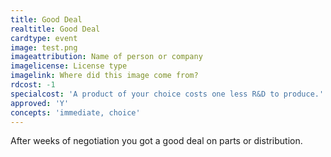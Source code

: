 ```yaml
---
title: Good Deal
realtitle: Good Deal
cardtype: event
image: test.png
imageattribution: Name of person or company
imagelicense: License type
imagelink: Where did this image come from?
rdcost: -1
specialcost: 'A product of your choice costs one less R&D to produce.'
approved: 'Y'
concepts: 'immediate, choice'
---
```


After weeks of negotiation you got a good deal on parts or distribution.
